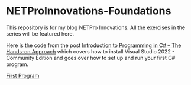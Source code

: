# NETProInnovations-Foundations
This repository is for my blog NETPro Innovations. All the exercises in the series will be featured here. 

Here is the code from the post [Introduction to Programming in C# – The Hands-on Approach](https://www.netproinnovations.com/2023/07/04/introduction-to-programming-in-c-the-hands-on-approach/) which covers how to install Visual Studio 2022 - Community Edition and goes over how to set up and run your first C# program.

[First Program](https://github.com/vosjon/NETProInnovations-Foundations/blob/main/Foundations/01FirstProgram/Program.cs)
